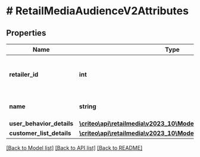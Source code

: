 # # RetailMediaAudienceV2Attributes

## Properties

Name | Type | Description | Notes
------------ | ------------- | ------------- | -------------
**retailer_id** | **int** | ID of the retailer associated with this audience |
**name** | **string** | Name of the audience. |
**user_behavior_details** | [**\criteo\api\retailmedia\v2023_10\Model\UserBehaviorDetailsV2**](UserBehaviorDetailsV2.md) |  | [optional]
**customer_list_details** | [**\criteo\api\retailmedia\v2023_10\Model\CustomerListDetails**](CustomerListDetails.md) |  | [optional]

[[Back to Model list]](../../README.md#models) [[Back to API list]](../../README.md#endpoints) [[Back to README]](../../README.md)
